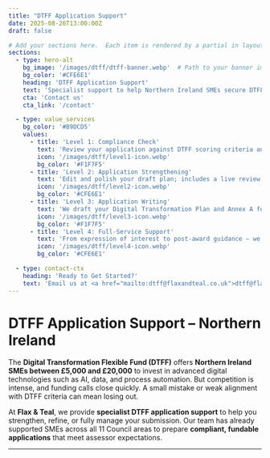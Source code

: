 ```yaml
---
title: "DTFF Application Support"
date: 2025-08-26T13:00:00Z
draft: false

# Add your sections here.  Each item is rendered by a partial in layouts/partials.
sections:
  - type: hero-alt
    bg_image: '/images/dtff/dtff-banner.webp'  # Path to your banner image in static/images/dtff
    bg_color: '#CFE6E1'
    heading: 'DTFF Application Support'
    text: 'Specialist support to help Northern Ireland SMEs secure DTFF funding.'
    cta: 'Contact us'
    cta_link: '/contact'

  - type: value_services
    bg_color: '#B9DCD5'
    values:
      - title: 'Level 1: Compliance Check'
        text: 'Review your application against DTFF scoring criteria and highlight gaps.'
        icon: '/images/dtff/level1-icon.webp'
        bg_color: '#F1F7F5'
      - title: 'Level 2: Application Strengthening'
        text: 'Edit and polish your draft plan; includes a live review call and scoring guidance.'
        icon: '/images/dtff/level2-icon.webp'
        bg_color: '#CFE6E1'
      - title: 'Level 3: Application Writing'
        text: 'We draft your Digital Transformation Plan and Annex A for maximum impact.'
        icon: '/images/dtff/level3-icon.webp'
        bg_color: '#F1F7F5'
      - title: 'Level 4: Full‑Service Support'
        text: 'From expression of interest to post‑award guidance – we manage everything.'
        icon: '/images/dtff/level4-icon.webp'
        bg_color: '#CFE6E1'

  - type: contact-ctx
    heading: 'Ready to Get Started?'
    text: 'Email us at <a href="mailto:dtff@flaxandteal.co.uk">dtff@flaxandteal.co.uk</a> or call to discuss your needs.'
---
```


# DTFF Application Support – Northern Ireland

The **Digital Transformation Flexible Fund (DTFF)** offers **Northern Ireland SMEs between £5,000 and £20,000** to invest in advanced digital technologies such as AI, data, and process automation. But competition is intense, and funding calls close quickly. A small mistake or weak alignment with DTFF criteria can mean losing out.

At **Flax & Teal**, we provide **specialist DTFF application support** to help you strengthen, refine, or fully manage your submission. Our team has already supported SMEs across all 11 Council areas to prepare **compliant, fundable applications** that meet assessor expectations.

---
